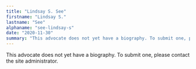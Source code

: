 ```yaml
---
title: "Lindsay S. See"
firstname: "Lindsay S."
lastname: "See"
alphaname: "see-lindsay-s"
date: "2020-11-30"
summary: "This advocate does not yet have a biography. To submit one, please contact the site administrator."
---
```

This advocate does not yet have a biography. To submit one, please contact the site administrator.

